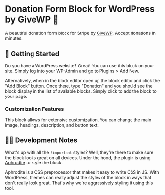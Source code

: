 # Donation Form Block for WordPress by GiveWP 💚

A beautiful donation form block for Stripe by [GiveWP](https://givewp.com/). Accept donations in minutes.

## 🌱 Getting Started

Do you have a WordPress website? Great! You can use this block on your site. Simply log into your WP-Admin and go to Plugins > Add New.

Alternatively, when in the block editor open up the block editor and click the "Add Block" button. Once there, type "Donation" and you should see the block display in the list of available blocks. Simply click  to add the block to your page.

### Customization Features

This block allows for extensive customization. You can change the main image, headings, description, and button text.

## 👩‍💻 Development Notes

What's up with all the `!important` styles? Well, they're there to make sure the block looks great on all devices. Under the hood, the plugin is using [Aphrodite](https://github.com/Khan/aphrodite) to style the block.

Aphrodite is a CSS preprocessor that makes it easy to write CSS in JS. With WordPress, themes can really adjust the styles of the block in ways that don't really look great. That's why we're aggressively styling it using this tool.
